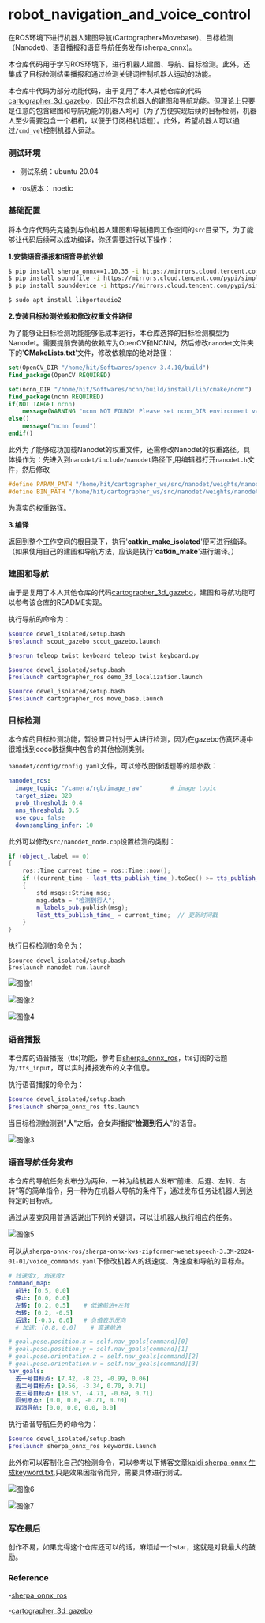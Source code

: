 # robot_navigation_and_voice_control
在ROS环境下进行机器人建图导航(Cartographer+Movebase)、目标检测（Nanodet)、语音播报和语音导航任务发布(sherpa_onnx)。

本仓库代码用于学习ROS环境下，进行机器人建图、导航、目标检测。此外，还集成了目标检测结果播报和通过检测关键词控制机器人运动的功能。

本仓库中代码为部分功能代码，由于复用了本人其他仓库的代码[cartographer_3d_gazebo](https://github.com/zhahoi/cartographer_3d_gazebo)，因此不包含机器人的建图和导航功能。但理论上只要是任意的包含建图和导航功能的机器人均可（为了方便实现后续的目标检测，机器人至少需要包含一个相机，以便于订阅相机话题）。此外，希望机器人可以通过`/cmd_vel`控制机器人运动。



### 测试环境

- 测试系统：ubuntu 20.04

- ros版本： noetic

  

### 基础配置

将本仓库代码先克隆到与你机器人建图和导航相同工作空间的`src`目录下，为了能够让代码后续可以成功编译，你还需要进行以下操作：

**1.安装语音播报和语音导航依赖**

```sh
$ pip install sherpa_onnx==1.10.35 -i https://mirrors.cloud.tencent.com/pypi/simple 
$ pip install soundfile -i https://mirrors.cloud.tencent.com/pypi/simple 
$ pip install sounddevice -i https://mirrors.cloud.tencent.com/pypi/simple 

$ sudo apt install libportaudio2
```

**2.安装目标检测依赖和修改权重文件路径**

为了能够让目标检测功能能够低成本运行，本仓库选择的目标检测模型为Nanodet。需要提前安装的依赖库为OpenCV和NCNN，然后修改`nanodet`文件夹下的'**CMakeLists.txt**'文件，修改依赖库的绝对路径：

```cmake
set(OpenCV_DIR "/home/hit/Softwares/opencv-3.4.10/build")
find_package(OpenCV REQUIRED)

set(ncnn_DIR "/home/hit/Softwares/ncnn/build/install/lib/cmake/ncnn")
find_package(ncnn REQUIRED)
if(NOT TARGET ncnn)
    message(WARNING "ncnn NOT FOUND! Please set ncnn_DIR environment variable")
else()
    message("ncnn found")
endif()
```

此外为了能够成功加载Nanodet的权重文件，还需修改Nanodet的权重路径。具体操作为：先进入到`nanodet/include/nanodet`路径下,用编辑器打开`nanodet.h`文件，然后修改

```c++
#define PARAM_PATH "/home/hit/cartographer_ws/src/nanodet/weights/nanodet-m.param"
#define BIN_PATH "/home/hit/cartographer_ws/src/nanodet/weights/nanodet-m.bin"
```

为真实的权重路径。

**3.编译**

返回到整个工作空间的根目录下，执行'**catkin_make_isolated**'便可进行编译。（如果使用自己的建图和导航方法，应该是执行'**catkin_make**'进行编译。）



### 建图和导航

由于是复用了本人其他仓库的代码[cartographer_3d_gazebo](https://github.com/zhahoi/cartographer_3d_gazebo)，建图和导航功能可以参考该仓库的README实现。

执行导航的命令为：

```sh
$source devel_isolated/setup.bash 
$roslaunch scout_gazebo scout_gazebo.launch 

$rosrun teleop_twist_keyboard teleop_twist_keyboard.py

$source devel_isolated/setup.bash 
$roslaunch cartographer_ros demo_3d_localization.launch 

$source devel_isolated/setup.bash 
$roslaunch cartographer_ros move_base.launch 
```



### 目标检测

本仓库的目标检测功能，暂设置只针对于**人**进行检测，因为在gazebo仿真环境中很难找到coco数据集中包含的其他检测类别。

`nanodet/config/config.yaml`文件，可以修改图像话题等的超参数：

```yaml
nanodet_ros:
  image_topic: "/camera/rgb/image_raw"        # image topic
  target_size: 320
  prob_threshold: 0.4
  nms_threshold: 0.5
  use_gpu: false
  downsampling_infer: 10      
```

此外可以修改`src/nanodet_node.cpp`设置检测的类别：

```c++
if (object_.label == 0)
{
	ros::Time current_time = ros::Time::now();
	if ((current_time - last_tts_publish_time_).toSec() >= tts_publish_interval_) 
	{
		std_msgs::String msg;
		msg.data = "检测到行人";
		m_labels_pub.publish(msg);
		last_tts_publish_time_ = current_time;  // 更新时间戳
	}
}
```

执行目标检测的命令为：

```shell
$source devel_isolated/setup.bash 
$roslaunch nanodet run.launch 
```

![图像1](C:\Users\HIT-HAYES\Desktop\图像1.png)

![图像2](C:\Users\HIT-HAYES\Desktop\图像2.png)

![图像4](C:\Users\HIT-HAYES\Desktop\图像4.png)



### 语音播报

本仓库的语音播报（tts)功能，参考自[sherpa_onnx_ros](https://gitee.com/bingda-robot/sherpa_onnx_ros.git)，tts订阅的话题为`/tts_input`，可以实时播报发布的文字信息。

执行语音播报的命令为：

```sh
$source devel_isolated/setup.bash
$roslaunch sherpa_onnx_ros tts.launch 
```

当目标检测检测到"**人**"之后，会女声播报“**检测到行人**”的语音。

![图像3](C:\Users\HIT-HAYES\Desktop\图像3.png)



### 语音导航任务发布

本仓库的导航任务发布分为两种，一种为给机器人发布“前进、后退、左转、右转”等的简单指令，另一种为在机器人导航的条件下，通过发布任务让机器人到达特定的目标点。

通过从麦克风用普通话说出下列的关键词，可以让机器人执行相应的任务。

![图像5](C:\Users\HIT-HAYES\Desktop\图像5.png)

可以从`sherpa-onnx-ros/sherpa-onnx-kws-zipformer-wenetspeech-3.3M-2024-01-01/voice_commands.yaml`下修改机器人的线速度、角速度和导航的目标点。

```yaml
# 线速度x, 角速度z
command_map:
  前进: [0.5, 0.0]   
  停止: [0.0, 0.0]
  左转: [0.2, 0.5]    # 低速前进+左转
  右转: [0.2, -0.5]
  后退: [-0.3, 0.0]   # 负值表示反向
  # 加速: [0.8, 0.0]    # 高速前进

# goal.pose.position.x = self.nav_goals[command][0]
# goal.pose.position.y = self.nav_goals[command][1]
# goal.pose.orientation.z = self.nav_goals[command][2]
# goal.pose.orientation.w = self.nav_goals[command][3]
nav_goals:
  去一号目标点: [7.42, -8.23, -0.99, 0.06]
  去二号目标点: [9.56, -3.34, 0.70, 0.71]
  去三号目标点: [18.57, -4.71, -0.69, 0.71]
  回到原点: [0.0, 0.0, -0.71, 0.70]
  取消导航: [0.0, 0.0, 0.0, 0.0]
```

执行语音导航任务的命令为：

```sh
$source devel_isolated/setup.bash
$roslaunch sherpa_onnx_ros keywords.launch 
```

此外你可以客制化自己的检测命令，可以参考以下博客文章[kaldi sherpa-onnx 生成keyword.txt](https://blog.csdn.net/hongkid/article/details/143106261),只是效果因指令而异，需要具体进行测试。

![图像6](C:\Users\HIT-HAYES\Desktop\图像6.png)

![图像7](C:\Users\HIT-HAYES\Desktop\图像7.png)



### 写在最后

创作不易，如果觉得这个仓库还可以的话，麻烦给一个star，这就是对我最大的鼓励。



### Reference

-[sherpa_onnx_ros](https://gitee.com/bingda-robot/sherpa_onnx_ros.git)

-[cartographer_3d_gazebo](https://github.com/zhahoi/cartographer_3d_gazebo)
